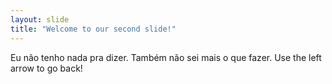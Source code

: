 ```yaml
---
layout: slide
title: "Welcome to our second slide!"
---
```

Eu não tenho nada pra dizer. Também não sei mais o que fazer.
Use the left arrow to go back!
